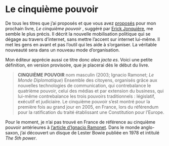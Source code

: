 # Le cinquième pouvoir

De tous les titres que j’ai proposés et que vous avez [proposés](https://tcrouzet.com/2006/08/04/sos-cherche-titre-desesperement/) pour mon prochain livre, *Le cinquième pouvoir* , suggéré par [Erick Jonquière](http://eznogood.blogspot.com/2006/05/web-20-le-cinquime-pouvoir.html), me semble le plus précis. Il décrit la nouvelle mobilisation politique qui se dégage au travers d’internet, sans mettre l’accent sur internet lui-même. Il met les gens en avant et pas l’outil qui les aide à s’organiser. La véritable nouveauté sera dans un nouveau mode d’organisation.

Mon éditeur apprécie aussi ce titre donc *alea jacta es*. Voici une petite définition, en version provisoire, que je placerai dès le début du livre.

> **CINQUIÈME POUVOIR** nom masculin (2003; Ignacio Ramonet; *Le Monde Diplomatique*) Ensemble des citoyens, organisés grâce aux nouvelles technologies de communication, qui contrebalance le quatrième pouvoir, celui des médias et par extension du business, qui lui-même contrebalance les trois pouvoirs traditionnels : législatif, exécutif et judiciaire. Le cinquième pouvoir s’est montré pour la première fois au grand jour en 2005, en France, lors du référendum pour la ratification du traité établissant une Constitution pour l’Europe.

Pour le moment, je n’ai pas trouvé en France de référence au cinquième pouvoir antérieures à [l’article d’Ignacio Ramonet](http://www.monde-diplomatique.fr/2003/10/RAMONET/10395). Dans le monde anglo-saxon, j’ai découvert un disque de Lester Bowie publiée en 1978 et intitulé *The 5th power*.